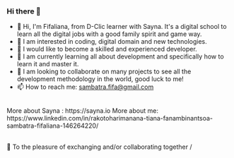 ### Hi there 👋

- 👋 Hi, I'm Fifaliana, from D-Clic learner with Sayna. It's a digital school to learn all the digital jobs with a good family spirit and game way.
- 🤔 I am interested in coding, digital domain and new technologies.
- 🔭 I would like to become a skilled and experienced developer.
- 🌱 I am currently learning all about development and specifically how to learn it and master it.
- 👯 I am looking to collaborate on many projects to see all the development methodology in the world, good luck to me!
- 📫 How to reach me: sambatra.fifa@gmail.com

<br>
More about Sayna : https://sayna.io
More about me: https://www.linkedin.com/in/rakotoharimanana-tiana-fanambinantsoa-sambatra-fifaliana-146264220/
<br><br>

💬 To the pleasure of exchanging and/or collaborating together /
